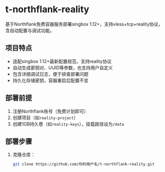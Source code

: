 # t-northflank-reality  
基于Northflank免费容器服务部署singbox 1.12+，支持vless+tcp+reality协议，含自动配置与调试功能。


## 项目特点  
- 适配singbox 1.12+最新配置规范，支持reality协议  
- 自动生成密钥对、UUID等参数，也支持用户自定义  
- 包含详细调试日志，便于排查部署问题  
- 持久化存储密钥，容器重启后配置不变  


## 部署前提  
1. 注册Northflank账号（免费计划即可）  
2. 创建项目（如`reality-project`）  
3. 创建1GB持久卷（如`reality-keys`），挂载路径设为`/data`  


## 部署步骤  
1. 克隆仓库：  
   ```bash
   git clone https://github.com/你的用户名/t-northflank-reality.git
